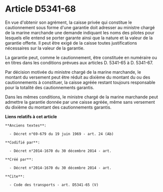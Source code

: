 # Article D5341-68

En vue d'obtenir son agrément, la caisse privée qui constitue le cautionnement sous forme d'une garantie doit adresser au
ministre chargé de la marine marchande une demande indiquant les noms des pilotes pour lesquels elle entend se porter garante
ainsi que la nature et la valeur de la garantie offerte. Il peut être exigé de la caisse toutes justifications nécessaires
sur la valeur de la garantie. 

La garantie peut, comme le cautionnement, être constituée en numéraire ou en titres dans les conditions prévues aux articles
D. 5341-65 à D. 5341-67. 

Par décision motivée du ministre chargé de la marine marchande, le montant du versement peut être réduit au dixième du
montant du ou des cautionnements à constituer, la caisse agréée restant toujours responsable pour la totalité des
cautionnements garantis. 

Dans les mêmes conditions, le ministre chargé de la marine marchande peut admettre la garantie donnée par une caisse agréée,
même sans versement du dixième du montant des cautionnements garantis.

**Liens relatifs à cet article**

	**Anciens textes**:

	  - Décret n°69-679 du 19 juin 1969 - art. 24 (Ab)

	**Codifié par**:

	  - Décret n°2014-1670 du 30 décembre 2014 - art.

	**Créé par**:

	  - Décret n°2014-1670 du 30 décembre 2014 - art.

	**Cite**:

	  - Code des transports - art. D5341-65 (V)
